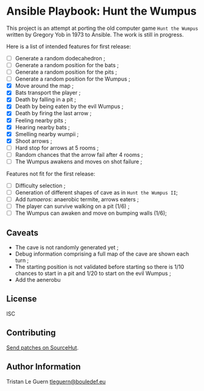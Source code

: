 # Ansible Playbook: Hunt the Wumpus

This project is an attempt at porting the old computer game `Hunt the Wumpus` written by Gregory Yob in 1973 to Ansible.
The work is still in progress.

Here is a list of intended features for first release:

- [ ] Generate a random dodecahedron ;
- [ ] Generate a random position for the bats ;
- [ ] Generate a random position for the pits ;
- [ ] Generate a random position for the Wumpus ;
- [X] Move around the map ;
- [X] Bats transport the player ;
- [X] Death by falling in a pit ;
- [X] Death by being eaten by the evil Wumpus ;
- [X] Death by firing the last arrow ;
- [X] Feeling nearby pits ;
- [X] Hearing nearby bats ;
- [X] Smelling nearby wumpii ;
- [X] Shoot arrows ;
- [ ] Hard stop for arrows at 5 rooms ;
- [ ] Random chances that the arrow fail after 4 rooms ;
- [ ] The Wumpus awakens and moves on shot failure ;

Features not fit for the first release:

- [ ] Difficulty selection ;
- [ ] Generation of different shapes of cave as in `Hunt the Wumpus II`;
- [ ] Add _tumaeros_: anaerobic termite, arrows eaters ;
- [ ] The player can survive walking on a pit (1/6) ;
- [ ] The Wumpus can awaken and move on bumping walls (1/6);

## Caveats

- The cave is not randomly generated yet ;
- Debug information comprising a full map of the cave are shown each turn ;
- The starting position is not validated before starting so there is 1/10 chances to start in a pit and 1/20 to start on the evil Wumpus ;
- Add the aenerobu 

## License

ISC

## Contributing

[Send patches on SourceHut](https://lists.sr.ht/~tleguern/misc).

## Author Information

Tristan Le Guern <tleguern@bouledef.eu>
